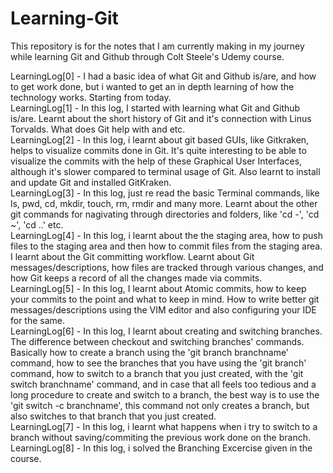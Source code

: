# Learning-Git
This repository is for the notes that I am currently making in my journey while learning Git and Github through Colt Steele's Udemy course. <br/>

LearningLog[0] - I had a basic idea of what Git and Github is/are, and how to get work done, but i wanted to get an in depth learning of how the technology works. Starting from today.<br/>
LearningLog[1] - In this log, I started with learning what Git and Github is/are. Learnt about the short history of Git and it's connection with Linus Torvalds. What does Git help with and etc.<br/>
LearningLog[2] - In this log, i learnt about git based GUIs, like Gitkraken, helps to visualize commits done in Git. It's quite interesting to be able to visualize the commits with the help of these Graphical User Interfaces, although it's slower compared to terminal usage of Git. Also learnt to install and update Git and installed GitKraken.<br/>
LearningLog[3] - In this log, just re read the basic Terminal commands, like ls, pwd, cd, mkdir, touch, rm, rmdir and many more. Learnt about the other git commands for nagivating through directories and folders, like 'cd -', 'cd ~', 'cd ..' etc.<br/>
LearningLog[4] - In this log, i learnt about the the staging area, how to push files to the staging area and then how to commit files from the staging area. I learnt about the Git committing workflow. Learnt about Git messages/descriptions, how files are tracked through various changes, and how Git keeps a record of all the changes made via commits.<br/>
LearningLog[5] - In this log, I learnt about Atomic commits, how to keep your commits to the point and what to keep in mind.
How to write better git messages/descriptions using the VIM editor and also configuring your IDE for the same.<br/>
LearningLog[6] - In this log, I learnt about creating and switching branches. The difference between checkout and switching branches' commands. Basically how to create a branch using the 'git branch branchname' command, how to see the branches that you have using the 'git branch' command, how to switch to a branch that you just created, with the 'git switch branchname' command, and in case that all feels too tedious and a long procedure to create and switch to a branch, the best way is to use the 'git switch -c branchname', this command not only creates a branch, but also switches to that branch that you just created. <br/>
LearningLog[7] - In this log, i learnt what happens when i try to switch to a branch without saving/commiting the previous work done on the branch. <br/>
LearningLog[8] - In this log, i solved the Branching Excercise given in the course. <br/>

